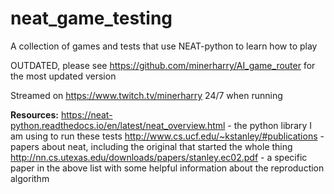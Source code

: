 # neat_game_testing
A collection of games and tests that use NEAT-python to learn how to play 

OUTDATED, please see https://github.com/minerharry/AI_game_router for the most updated version


Streamed on https://www.twitch.tv/minerharry 24/7 when running

__Resources:__
https://neat-python.readthedocs.io/en/latest/neat_overview.html - the python library I am using to run these tests
http://www.cs.ucf.edu/~kstanley/#publications - papers about neat, including the original that started the whole thing
http://nn.cs.utexas.edu/downloads/papers/stanley.ec02.pdf - a specific paper in the above list with some helpful information about the reproduction algorithm
